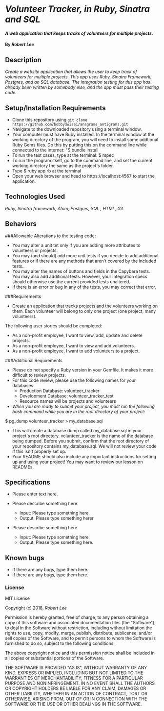 # _Volunteer Tracker, in Ruby, Sinatra and SQL_

#### _A web application that keeps tracks of volunteers for multiple projects._

#### By _Robert Lee_

## Description

_Create a website application that allows the user to keep track of volunteers for multiple projects.  This app uses Ruby, Sinatra Framework, Postgres, and an SQL database.  The integration testing for this app has already been written by somebody else, and the app must pass their testing code._

## Setup/Installation Requirements

* Clone this repository using `git clone https://github.com/bobbydwise1/anagrams_antigrams.git`
* Navigate to the downloaded repository using a terminal window.
* Your computer must have Ruby installed.  In the terminal window at the working directory of the program, you will need to install some addtional Ruby Gems files.  Do this by putting this on the command line while connected to the internet:
  "$ bundle install
* To run the test cases, type at the terminal: $ rspec
* To run the program itself, go to the command line, and set the current working directory the same as the project's folder.
* Type $ ruby app.rb at the terminal
* Open your web browser and head to https://localhost:4567 to start the application.

## Technologies Used

_Ruby, Sinatra framework, Atom, Postgres, SQL , HTML, Git._

## Behaviors

###Allowable Alterations to the testing code:
* You may alter a unit tet only if you are adding more attributes to volunteers or projects.
* You may (and should) add more unit tests if you decide to add additional features or if there are any methods that aren't covered by the included tests..
* You may alter the names of buttons and fields in the Capybara tests. You may also add additional tests. However, your integration specs should otherwise use the current provided tests unaltered.
* If there is an error or bug in any of the tests, you may correct that error.

###Requirements
* Create an application that tracks projects and the volunteers working on them. Each volunteer will belong to only one project (one project, many volunteers).

The following user stories should be completed:
* As a non-profit employee, I want to view, add, update and delete projects.
* As a non-profit employee, I want to view and add volunteers.
* As a non-profit employee, I want to add volunteers to a project.

###Additional Requirements
* Please do not specify a Ruby version in your Gemfile. It makes it more difficult to review projects.
* For this code review, please use the following names for your databases:
  * Production Database: volunteer_tracker
  * Development Database: volunteer_tracker_test
  * Resource names will be projects and volunteers
* _When you are ready to submit your project, you must run the following bash command while you are in the root directory of your project:_

$ pg_dump volunteer_tracker > my_database.sql

* This will create a database dump called my_database.sql in your project's root directory. volunteer_tracker is the name of the database being dumped. Before you submit, confirm that the root directory of your repository contains my_database.sql. We will not review your code if this isn't properly set up.
* Your README should also include any important instructions for setting up and using your project! You may want to review our lesson on READMEs.

## Specifications

* Please enter text here.

* Please describe something here.
  * Input:  Please type something here.
  * Output:  Please type something herer

* Please describe something here.
  * Input:  Please type something here.
  * Output:  Please type something here.

## Known bugs

* If there are any bugs, type them here.
* If there are any bugs, type them here.

### License

MIT License

Copyright (c) 2018, _Robert Lee_

Permission is hereby granted, free of charge, to any person obtaining a copy of this software and associated documentation files (the "Software"), to deal in the Software without restriction, including without limitation the rights to use, copy, modify, merge, publish, distribute, sublicense, and/or sell
copies of the Software, and to permit persons to whom the Software is furnished to do so, subject to the following conditions:

The above copyright notice and this permission notice shall be included in all copies or substantial portions of the Software.

THE SOFTWARE IS PROVIDED "AS IS", WITHOUT WARRANTY OF ANY KIND, EXPRESS OR IMPLIED, INCLUDING BUT NOT LIMITED TO THE WARRANTIES OF MERCHANTABILITY, FITNESS FOR A PARTICULAR PURPOSE AND NONINFRINGEMENT. IN NO EVENT SHALL THE AUTHORS OR COPYRIGHT HOLDERS BE LIABLE FOR ANY CLAIM, DAMAGES OR OTHER LIABILITY, WHETHER IN AN ACTION OF CONTRACT, TORT OR OTHERWISE, ARISING FROM,
OUT OF OR IN CONNECTION WITH THE SOFTWARE OR THE USE OR OTHER DEALINGS IN THE SOFTWARE.
